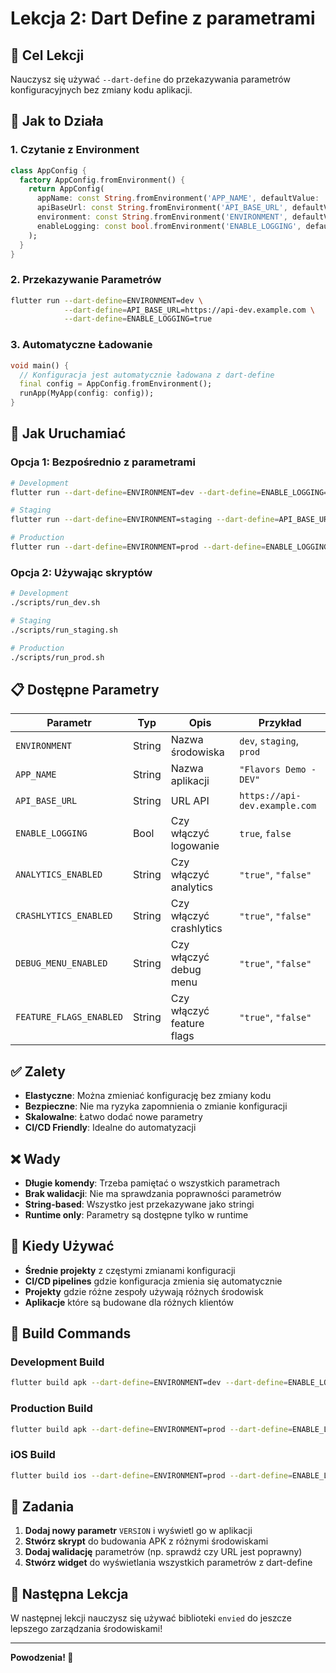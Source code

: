 # Lekcja 2: Dart Define z parametrami

## 🎯 Cel Lekcji

Nauczysz się używać `--dart-define` do przekazywania parametrów konfiguracyjnych bez zmiany kodu aplikacji.

## 🔧 Jak to Działa

### 1. **Czytanie z Environment**
```dart
class AppConfig {
  factory AppConfig.fromEnvironment() {
    return AppConfig(
      appName: const String.fromEnvironment('APP_NAME', defaultValue: 'Flavors Demo'),
      apiBaseUrl: const String.fromEnvironment('API_BASE_URL', defaultValue: 'https://api.example.com'),
      environment: const String.fromEnvironment('ENVIRONMENT', defaultValue: 'unknown'),
      enableLogging: const bool.fromEnvironment('ENABLE_LOGGING', defaultValue: false),
    );
  }
}
```

### 2. **Przekazywanie Parametrów**
```bash
flutter run --dart-define=ENVIRONMENT=dev \
            --dart-define=API_BASE_URL=https://api-dev.example.com \
            --dart-define=ENABLE_LOGGING=true
```

### 3. **Automatyczne Ładowanie**
```dart
void main() {
  // Konfiguracja jest automatycznie ładowana z dart-define
  final config = AppConfig.fromEnvironment();
  runApp(MyApp(config: config));
}
```

## 🚀 Jak Uruchamiać

### Opcja 1: Bezpośrednio z parametrami
```bash
# Development
flutter run --dart-define=ENVIRONMENT=dev --dart-define=ENABLE_LOGGING=true

# Staging  
flutter run --dart-define=ENVIRONMENT=staging --dart-define=API_BASE_URL=https://api-staging.example.com

# Production
flutter run --dart-define=ENVIRONMENT=prod --dart-define=ENABLE_LOGGING=false
```

### Opcja 2: Używając skryptów
```bash
# Development
./scripts/run_dev.sh

# Staging
./scripts/run_staging.sh

# Production
./scripts/run_prod.sh
```

## 📋 Dostępne Parametry

| Parametr | Typ | Opis | Przykład |
|----------|-----|------|----------|
| `ENVIRONMENT` | String | Nazwa środowiska | `dev`, `staging`, `prod` |
| `APP_NAME` | String | Nazwa aplikacji | `"Flavors Demo - DEV"` |
| `API_BASE_URL` | String | URL API | `https://api-dev.example.com` |
| `ENABLE_LOGGING` | Bool | Czy włączyć logowanie | `true`, `false` |
| `ANALYTICS_ENABLED` | String | Czy włączyć analytics | `"true"`, `"false"` |
| `CRASHLYTICS_ENABLED` | String | Czy włączyć crashlytics | `"true"`, `"false"` |
| `DEBUG_MENU_ENABLED` | String | Czy włączyć debug menu | `"true"`, `"false"` |
| `FEATURE_FLAGS_ENABLED` | String | Czy włączyć feature flags | `"true"`, `"false"` |

## ✅ Zalety

- **Elastyczne**: Można zmieniać konfigurację bez zmiany kodu
- **Bezpieczne**: Nie ma ryzyka zapomnienia o zmianie konfiguracji
- **Skalowalne**: Łatwo dodać nowe parametry
- **CI/CD Friendly**: Idealne do automatyzacji

## ❌ Wady

- **Długie komendy**: Trzeba pamiętać o wszystkich parametrach
- **Brak walidacji**: Nie ma sprawdzania poprawności parametrów
- **String-based**: Wszystko jest przekazywane jako stringi
- **Runtime only**: Parametry są dostępne tylko w runtime

## 🎯 Kiedy Używać

- **Średnie projekty** z częstymi zmianami konfiguracji
- **CI/CD pipelines** gdzie konfiguracja zmienia się automatycznie
- **Projekty** gdzie różne zespoły używają różnych środowisk
- **Aplikacje** które są budowane dla różnych klientów

## 🔄 Build Commands

### Development Build
```bash
flutter build apk --dart-define=ENVIRONMENT=dev --dart-define=ENABLE_LOGGING=true
```

### Production Build
```bash
flutter build apk --dart-define=ENVIRONMENT=prod --dart-define=ENABLE_LOGGING=false
```

### iOS Build
```bash
flutter build ios --dart-define=ENVIRONMENT=prod --dart-define=ENABLE_LOGGING=false
```

## 📝 Zadania

1. **Dodaj nowy parametr** `VERSION` i wyświetl go w aplikacji
2. **Stwórz skrypt** do budowania APK z różnymi środowiskami
3. **Dodaj walidację** parametrów (np. sprawdź czy URL jest poprawny)
4. **Stwórz widget** do wyświetlania wszystkich parametrów z dart-define

## 🔄 Następna Lekcja

W następnej lekcji nauczysz się używać biblioteki `envied` do jeszcze lepszego zarządzania środowiskami!

---

**Powodzenia! 🚀**
